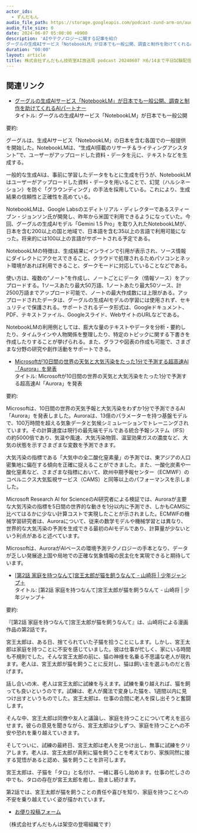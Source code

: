 ```yaml
---
actor_ids:
  - ずんだもん
audio_file_path: https://storage.googleapis.com/podcast-zund-arm-on/audio/株式会社ずんだもん技術室AI放送局_podcast_20240607.mp3
audio_file_size: 0
date: 2024-06-07 05:00:00 +0900
description: 'AIやテクノロジーに関する記事を紹介  
グーグルの生成AIサービス「NotebookLM」が日本でも一般公開、調査と制作を助けてくれるAIパートナー、Microsoftが10日間の世界の天気と大気汚染をたった1分で予測する超高速AI「Aurora」を発表、[第2話 家庭を持つなんて]宮王太郎が猫を飼うなんて - 山崎将 | 少年ジャンプ＋、'
duration: "00:00"
layout: article
title: 株式会社ずんだもん技術室AI放送局 podcast 20240607 ※6/14まで平日試験配信中
---
```


## 関連リンク


- [グーグルの生成AIサービス「NotebookLM」が日本でも一般公開、調査と制作を助けてくれるAIパートナー](https://k-tai.watch.impress.co.jp/docs/news/1597920.html)  
タイトル: グーグルの生成AIサービス「NotebookLM」が日本でも一般公開

要約: 

グーグルは、生成AIサービス「NotebookLM」の日本を含む各国での一般提供を開始した。NotebookLMは、“生成AI搭載のリサーチ＆ライティングアシスタント”で、ユーザーがアップロードした資料・データを元に、テキストなどを生成する。

一般的な生成AIは、事前に学習したデータをもとに生成を行うが、NotebookLMはユーザーがアップロードした資料・データを用いることで、幻覚（ハルシネーション）を防ぐ「グラウンディング」の手法を採用している。これにより、生成結果の信頼性と正確性を高めている。

NotebookLMは、Google Labsのエディトリアル・ディレクターであるスティーブン・ジョンソン氏が開発し、昨年から米国で利用できるようになっていた。今回、グーグルの生成AIモデル「Gemini 1.5 Pro」を取り入れたNotebookLMが、日本を含む200以上の国と地域で、日本語を含む35以上の言語で利用可能になった。将来的には100以上の言語がサポートされる予定である。

NotebookLMの特徴は、生成結果にインラインで引用が表示され、ソース情報にダイレクトにアクセスできること、クラウドで処理されるためパソコンとネット環境があれば利用できること、ダークモードに対応していることなどである。

使い方は、複数の“ノート”を作成し、ノートごとにデータ（情報ソース）をアップロードする。1ソースあたり最大50万語、1ノートあたり最大50ソース、計2500万語までアップロード可能で、ノートの最大作成数には上限がある。アップロードされたデータは、グーグルの生成AIモデルの学習には使用されず、セキュリティで保護される。サポートされるデータ形式は、Googleドキュメント、PDF、テキストファイル、Googleスライド、WebサイトのURLなどである。

NotebookLMの利用例としては、膨大な量のテキストやデータを分析・要約したり、タイムラインや人物関係を整理したり、特定のトピックに関する下書きを作成したりすることが挙げられる。また、グラフや図表の作成も可能で、さまざまな分野の研究や創作活動をサポートできる。


- [Microsoftが10日間の世界の天気と大気汚染をたった1分で予測する超高速AI「Aurora」を発表](https://gigazine.net/news/20240606-microsoft-ai-predict-air-pollution/)  
タイトル: Microsoftが10日間の世界の天気と大気汚染をたった1分で予測する超高速AI「Aurora」を発表

要約: 

Microsoftは、10日間の世界の天気予報と大気汚染をわずか1分で予測できるAI「Aurora」を発表しました。Auroraは、13億のパラメーターを持つ基盤モデルで、100万時間を超える気象データと気候シミュレーションでトレーニングされています。その計算速度は現行の最先端モデルである統合予報システム（IFS）の約5000倍であり、気温や風速、大気汚染物質、温室効果ガスの濃度など、大気の状態を示すさまざまな変数を予測できます。

大気汚染の指標である「大気中の全二酸化窒素量」の予測では、東アジアの人口密集地に偏在する傾向を正確に捉えることができました。また、一酸化炭素や一酸化窒素など、さまざまな指標において、欧州中期予報センター（ECMWF）のコペルニクス大気監視サービス（CAMS）と同等以上のパフォーマンスを示しました。

Microsoft Research AI for ScienceのAI研究者による検証では、Auroraが主要な大気汚染の指標を5日間の世界的な動きを1分以内に予測でき、しかもCAMSに比べてはるかに少ない計算コストで実現したことが示されました。ECMWFの機械学習研究者は、Auroraについて、従来の数学モデルや機械学習とは異なり、世界的な大気汚染の予測を生成できる最初のAIモデルであり、計算量が少ないという利点があると述べています。

Microsoftは、AuroraがAIベースの環境予測テクノロジーの手本となり、データが乏しい発展途上国や局地での正確な気象情報の民主化を実現できると期待しています。


- [[第2話 家庭を持つなんて]宮王太郎が猫を飼うなんて - 山崎将 | 少年ジャンプ＋](https://shonenjumpplus.com/episode/17106371867628670285)  
タイトル: [第2話 家庭を持つなんて]宮王太郎が猫を飼うなんて - 山崎将 | 少年ジャンプ＋

要約:

『[第2話 家庭を持つなんて]宮王太郎が猫を飼うなんて』は、山崎将による漫画作品の第2話です。

宮王太郎は、ある日、捨てられていた子猫を拾うことにします。しかし、宮王太郎は家庭を持つことに不安を感じていました。彼は仕事が忙しく、家にいる時間も不規則でした。そんな宮王太郎の前に、猫の神様を名乗る不思議な老人が現れます。老人は、宮王太郎が猫を飼うことに反対し、猫は飼い主を選ぶものだと告げます。

話し合いの末、老人は宮王太郎に試練を与えます。試練を乗り越えれば、猫を飼っても良いというのです。試練は、老人が魔法で変身した猫を、1週間以内に見つけ出すというものでした。宮王太郎は、仕事の合間に老人を探し出そうと奮闘します。

そんな中、宮王太郎は同僚や友人と議論し、家庭を持つことについて考えを巡らせます。彼らの意見を聞きながら、宮王太郎は少しずつ、家庭を持つことへの不安や恐れを乗り越えていきます。

そしてついに、試練の最終日、宮王太郎は老人を見つけ出し、無事に試練をクリアします。老人は、宮王太郎が真剣に猫を飼うことを考えており、家族同然に接する覚悟があると認め、猫を飼うことを許可します。

宮王太郎は、子猫を「タロ」と名付け、一緒に暮らし始めます。仕事の忙しさの中でも、タロの存在が宮王太郎を癒し、励まし続けます。

第2話では、宮王太郎が猫を飼うことの責任や喜びを知り、家庭を持つことへの不安を乗り越えていく姿が描かれています。



- [お便り投稿フォーム](https://forms.gle/ffg4JTfqdiqK62qf9)

（株式会社ずんだもんは架空の登場組織です）
